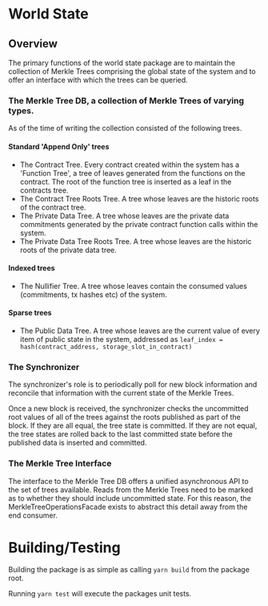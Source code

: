 # World State

## Overview

The primary functions of the world state package are to maintain the collection of Merkle Trees comprising the global state of the system and to offer an interface with which the trees can be queried.

### The Merkle Tree DB, a collection of Merkle Trees of varying types.

As of the time of writing the collection consisted of the following trees.

#### Standard 'Append Only' trees

- The Contract Tree. Every contract created within the system has a 'Function Tree', a tree of leaves generated from the functions on the contract. The root of the function tree is inserted as a leaf in the contracts tree.
- The Contract Tree Roots Tree. A tree whose leaves are the historic roots of the contract tree.
- The Private Data Tree. A tree whose leaves are the private data commitments generated by the private contract function calls within the system.
- The Private Data Tree Roots Tree. A tree whose leaves are the historic roots of the private data tree.

#### Indexed trees

- The Nullifier Tree. A tree whose leaves contain the consumed values (commitments, tx hashes etc) of the system.

#### Sparse trees

- The Public Data Tree. A tree whose leaves are the current value of every item of public state in the system, addressed as `leaf_index = hash(contract_address, storage_slot_in_contract)`

### The Synchronizer

The synchronizer's role is to periodically poll for new block information and reconcile that information with the current state of the Merkle Trees.

Once a new block is received, the synchronizer checks the uncommitted root values of all of the trees against the roots published as part of the block. If they are all equal, the tree state is committed. If they are not equal, the tree states are rolled back to the last committed state before the published data is inserted and committed.

### The Merkle Tree Interface

The interface to the Merkle Tree DB offers a unified asynchronous API to the set of trees available. Reads from the Merkle Trees need to be marked as to whether they should include uncommitted state. For this reason, the MerkleTreeOperationsFacade exists to abstract this detail away from the end consumer.

# Building/Testing

Building the package is as simple as calling `yarn build` from the package root.

Running `yarn test` will execute the packages unit tests.
